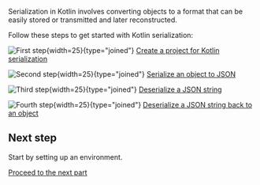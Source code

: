 [//]: # (title: Get started with Kotlin serialization)

Serialization in Kotlin involves converting objects to a format that can be easily stored or transmitted and later reconstructed.

Follow these steps to get started with Kotlin serialization:

![First step](icon-1.svg){width=25}{type="joined"} [Create a project for Kotlin serialization](serialization-get-started-create.md)

![Second step](icon-2.svg){width=25}{type="joined"} [Serialize an object to JSON]()

![Third step](icon-3.svg){width=25}{type="joined"} [Deserialize a JSON string]()

![Fourth step](icon-4.svg){width=25}{type="joined"} [Deserialize a JSON string back to an object]()

## Next step

Start by setting up an environment.

[Proceed to the next part]()